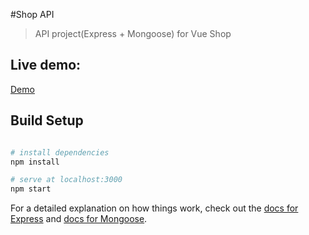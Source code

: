 #Shop API

> API project(Express + Mongoose) for Vue Shop

## Live demo: 

[Demo](https://riafan-api.herokuapp.com)

## Build Setup
``` bash

# install dependencies
npm install

# serve at localhost:3000
npm start

```

For a detailed explanation on how things work, check out the [docs for Express](https://expressjs.com/) and [docs for Mongoose](http://mongoosejs.com/).
